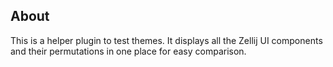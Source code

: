 ## About
This is a helper plugin to test themes. It displays all the Zellij UI components and their permutations in one place for easy comparison.
